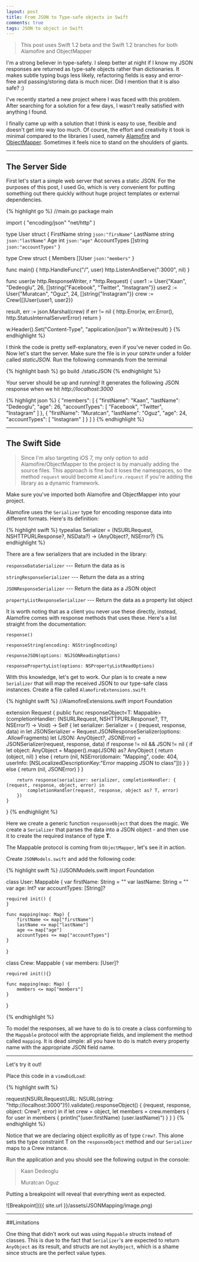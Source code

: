 ```yaml
---
layout: post
title: From JSON to Type-safe objects in Swift
comments: true
tags: JSON to object in Swift
---
```


>This post uses Swift 1.2 beta and the Swift 1.2 branches for both Alamofire and ObjectMapper

I'm a strong believer in type-safety. I sleep better at night if I know my JSON responses are returned as type-safe objects rather than dictionaries. It makes subtle typing bugs less likely, refactoring fields is easy and error-free and passing/storing data is much nicer. Did I mention that it is also safe? :)

I've recently started a new project where I was faced with this problem. After searching for a solution for a few days, I wasn't really satisfied with anything I found.

I finally came up with a solution that I think is easy to use, flexible and doesn't get into way too much. Of course, the effort and creativity it took is minimal compared to the libraries I used, namely [Alamofire](https://github.com/Alamofire/Alamofire) and [ObjectMapper](https://github.com/Hearst-DD/ObjectMapper). Sometimes it feels nice to stand on the shoulders of giants. 

***

## The Server Side

First let's start a simple web server that serves a static JSON. For the purposes of this post, I used Go, which is very convenient for putting something out there quickly without huge project templates or external dependencies.

{% highlight go %}
//main.go
package main

import (
  "encoding/json"
  "net/http"
)

type User struct {
  FirstName string `json:"firsName"`
  LastName string `json:"lastName"`
  Age int `json:"age"`
  AccountTypes []string `json:"accountTypes"`
}

type Crew struct {
  Members []User `json:"members"`
}

func main() {
  http.HandleFunc("/", user)
  http.ListenAndServe(":3000", nil)
}

func user(w http.ResponseWriter, r *http.Request) {
  user1 := User{"Kaan", "Dedeoglu", 26, []string{"Facebook", "Twitter", "Instagram"}}
  user2 := User{"Muratcan", "Oguz", 24, []string{"Instagram"}}
  crew := Crew{[]User{user1, user2}}

  result, err := json.Marshal(crew)
  if err != nil {
    http.Error(w, err.Error(), http.StatusInternalServerError)
    return
  }

  w.Header().Set("Content-Type", "application/json")
  w.Write(result)
}
{% endhighlight %}

I think the code is pretty self-explanatory, even if you've never coded in Go. Now let's start the server. Make sure the file is in your `GOPATH` under a folder called *staticJSON*. Run the following commands from the terminal

{% highlight bash %}
go build
./staticJSON
{% endhighlight %}

Your server should be up and running! It generates the following JSON response when we hit _http://localhost:3000_

{% highlight json %}
{
  "members": [
    {
      "firstName": "Kaan",
      "lastName": "Dedeoglu",
      "age": 26,
      "accountTypes": [
        "Facebook",
        "Twitter",
        "Instagram"
      ]
    },
    {
      "firstName": "Muratcan",
      "lastName": "Oguz",
      "age": 24,
      "accountTypes": [
        "Instagram"
      ]
    }
  ]
}
{% endhighlight %}

***

## The Swift Side

> Since I'm also targeting iOS 7, my only option to add Alamofire/ObjectMapper to the project is by manually adding the source files. This approach is fine but it loses the namespaces, so the method `request` would become `Alamofire.request` if you're adding the library as a dynamic framework.

Make sure you've imported both Alamofire and ObjectMapper into your project.

Alamofire uses the `Serializer` type for encoding response data into different formats. Here's its definition:


{% highlight swift %}
typealias Serializer = (NSURLRequest, NSHTTPURLResponse?, NSData?) -> (AnyObject?, NSError?)
{% endhighlight %}

There are a few serializers that are included in the library:

`responseDataSerializer` --- Return the data as is

`stringResponseSerializer` --- Return the data as a string

`JSONResponseSerializer` --- Return the data as a JSON object

`propertyListResponseSerializer` --- Return the data as a property list object

It is worth noting that as a client you never use these directly, instead, Alamofire comes with response methods that uses these. Here's a list straight from the documentation:

`response()`

`responseString(encoding: NSStringEncoding)`

`responseJSON(options: NSJSONReadingOptions)`

`responsePropertyList(options: NSPropertyListReadOptions)`


With this knowledge, let's get to work. Our plan is to create a new `Serializer` that will map the received JSON to our type-safe class instances. Create a file called `AlamofireExtensions.swift`

{% highlight swift %}
//AlamofireExtensions.swift
import Foundation

extension Request {
    public func responseObject<T: Mappable>(completionHandler: (NSURLRequest, NSHTTPURLResponse?, T?, NSError?) -> Void) -> Self {
        let serializer: Serializer = { (request, response, data) in
            let JSONSerializer = Request.JSONResponseSerializer(options: .AllowFragments)
            let (JSON: AnyObject?, JSONError) = JSONSerializer(request, response, data)
            if response != nil && JSON != nil {
                if let object: AnyObject = Mapper<T>().map(JSON) as? AnyObject {
                    return (object, nil)
                } else {
                    return (nil, NSError(domain: "Mapping", code: 404, userInfo: [NSLocalizedDescriptionKey:"Error mapping JSON to class"]))
                }
            } else {
                return (nil, JSONError)
            }
        }
        
        return response(serializer: serializer, completionHandler: { (request, response, object, error) in
            completionHandler(request, response, object as? T, error)
        })
    }
}
{% endhighlight %}

Here we create a generic function `responseObject` that does the magic. We create a `Serializer` that parses the data into a JSON object - and then use it to create the required instance of type **T**. 

The Mappable protocol is coming from `ObjectMapper`, let's see it in action.

Create `JSONModels.swift` and add the following code:

{% highlight swift %}
//JSONModels.swift
import Foundation

class User: Mappable {
    var firstName: String = ""
    var lastName: String = ""
    var age: Int?
    var accountTypes: [String]?
    
    required init() {
    }
    
    func mapping(map: Map) {
        firstName <= map["firstName"]
        lastName <= map["lastName"]
        age <= map["age"]
        accountTypes <= map["accountTypes"]
    }
}

class Crew: Mappable {
    var members: [User]?
    
    required init(){}
    
    func mapping(map: Map) {
        members <= map["members"]
    }
}

{% endhighlight %}

To model the responses, all we have to do is to create a class conforming to the `Mappable` protocol with the appropriate fields, and implement the method called `mapping`. It is dead simple: all you have to do is match every property name with the appropriate JSON field name.

***

Let's try it out!

Place this code in a `viewDidLoad`:

{% highlight swift %}
        
request(NSURLRequest(URL: NSURL(string: "http://localhost:3000")!)).validate().responseObject() {
    (request, response, object: Crew?, error) in
    if let crew = object, let members = crew.members {
        for user in members {
            println("\(user.firstName) \(user.lastName)")
        }
    }
}
{% endhighlight %}

Notice that we are declaring object explicitly as of type `Crew?`. This alone sets the type constraint T on the `responseObject` method and our `Serializer` maps to a Crew instance.

Run the application and you should see the following output in the console:


>Kaan Dedeoglu
>
>Muratcan Oguz

Putting a breakpoint will reveal that everything went as expected.

![Breakpoint]({{ site.url }}/assets/JSONMapping/image.png)

***

##Limitations

One thing that didn't work out was using `Mappable` structs instead of classes. This is due to the fact that `Serializer`'s are expected to return `AnyObject` as its result, and structs are not `AnyObject`, which is a shame since structs are the perfect value types.

